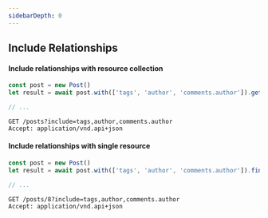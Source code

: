 ```yaml
---
sidebarDepth: 0
---
```


## Include Relationships

#### Include relationships with resource collection

```javascript
const post = new Post()
let result = await post.with(['tags', 'author', 'comments.author']).get()

// ...
```

```
GET /posts?include=tags,author,comments.author
Accept: application/vnd.api+json
```

#### Include relationships with single resource

```javascript
const post = new Post()
let result = await post.with(['tags', 'author', 'comments.author']).find(8)

// ...
```

```
GET /posts/8?include=tags,author,comments.author
Accept: application/vnd.api+json
```
